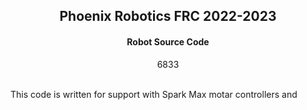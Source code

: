 ## <div align="center">Phoenix Robotics FRC 2022-2023</div>

#### <div align="center">Robot Source Code</div>

<div align="center">6833</div>
<br>

This code is written for support with Spark Max motar controllers and
